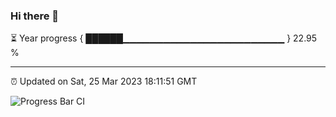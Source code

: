 ### Hi there 👋

⏳ Year progress { ██████▁▁▁▁▁▁▁▁▁▁▁▁▁▁▁▁▁▁▁▁▁▁▁▁ } 22.95 %

---

⏰ Updated on Sat, 25 Mar 2023 18:11:51 GMT

![Progress Bar CI](https://github.com/liununu/liununu/workflows/Progress%20Bar%20CI/badge.svg)
